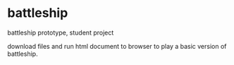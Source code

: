# battleship
battleship prototype, student project


download files and run html document to browser to play a basic version of battleship.

